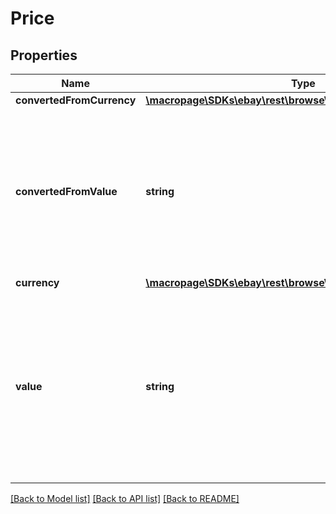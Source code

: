 # Price

## Properties
Name | Type | Description | Notes
------------ | ------------- | ------------- | -------------
**convertedFromCurrency** | [**\macropage\SDKs\ebay\rest\browse\Model\CurrencyCodeEnum**](CurrencyCodeEnum.md) |  | [optional] 
**convertedFromValue** | **string** | The monetary amount before any conversion is performed, in the currency specified by the convertedFromCurrency field. This value is the pre-conversion amount. The value field contains the converted amount of this value, in the currency specified by the currency field. | [optional] 
**currency** | [**\macropage\SDKs\ebay\rest\browse\Model\CurrencyCodeEnum**](CurrencyCodeEnum.md) |  | [optional] 
**value** | **string** | The dollar value of the currency specified in the currency field. The value of currency defaults to the standard currency used by the country of the eBay site offering the item. If currency conversion/localization was performed, this is the post-conversion amount. Default: The currency of the user&#39;s country. | [optional] 

[[Back to Model list]](../README.md#documentation-for-models) [[Back to API list]](../README.md#documentation-for-api-endpoints) [[Back to README]](../README.md)


